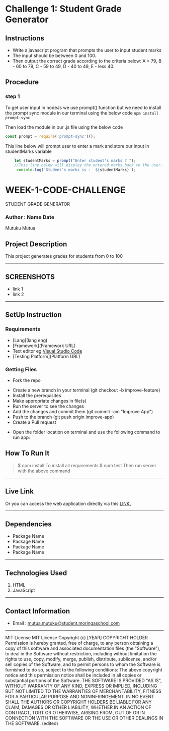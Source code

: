 # Challenge 1: Student Grade Generator

  ## Instructions
   
   * Write a javascript program that prompts the user to input student marks
   * The input should be between 0 and 100.
   * Then output the correct grade according to the criteria below: 
        A > 79, B - 60 to 79, C -  59 to 49, D - 40 to 49, E - less 40.

  ## Procedure

 ### step 1
 To get user input in nodeJs we use prompt() function
 but we need to install the prompt sync module in our terminal using the below code
  `npm install prompt-sync`

  Then load the module in our .js file using the below code

  ```js
  const prompt = require('prompt-sync')();
  ```
This line below will prompt user to enter a mark and store our input in studentMarks variable 
   ```javascript
       let studentMarks = prompt("Enter student's marks ? ");
       //This line below will display the entered marks back to the user.
        console.log(`Student's marks is :  ${studentMarks}`);

   ```

# WEEK-1-CODE-CHALLENGE
STUDENT GRADE GENERATOR
### Author : Name Date
Mutuku Mutua
## Project Description
This project generates grades for students from 0 to 100
******
## SCREENSHOTS
- link 1
- link 2
********
## SetUp Instruction
### Requirements
* [Lang](lang eng)
* [Framework](Framework URL)
* Text editor eg [Visual Studio Code](https://code.visualstudio.com/download)
* [Testing Platform](Platform URL)
### Getting Files
* Fork the repo
- Create a new branch in your terminal (git checkout -b improve-feature)
- Install the prerequisites
- Make appropriate changes in file(s)
- Run the server to see the changes
- Add the changes and commit them (git commit -am "Improve App")
- Push to the branch (git push origin improve-app)
- Create a Pull request
* Open the folder location on terminal and use the following command to run app:
## How To Run It
>  $ npm install 
To install all requirements
> $ npm test
Then run server with the above command
*****
## Live Link
Or you can access the web application directly via this [LINK.](link.com/)
*****
## Dependencies
- Package Name
- Package Name
- Package Name
- Package Name
*****
## Technologies Used
1. HTML
3. JavaScript
*****
## Contact Information
* Email : mutua.mutuku@student.moringaschool.com
*****
MIT License
MIT License
Copyright (c) [YEAR] COPYRIGHT HOLDER
Permission is hereby granted, free of charge, to any person obtaining a copy
of this software and associated documentation files (the "Software"), to deal
in the Software without restriction, including without limitation the rights
to use, copy, modify, merge, publish, distribute, sublicense, and/or sell
copies of the Software, and to permit persons to whom the Software is
furnished to do so, subject to the following conditions:
The above copyright notice and this permission notice shall be included in all
copies or substantial portions of the Software.
THE SOFTWARE IS PROVIDED "AS IS", WITHOUT WARRANTY OF ANY KIND, EXPRESS OR
IMPLIED, INCLUDING BUT NOT LIMITED TO THE WARRANTIES OF MERCHANTABILITY,
FITNESS FOR A PARTICULAR PURPOSE AND NONINFRINGEMENT. IN NO EVENT SHALL THE
AUTHORS OR COPYRIGHT HOLDERS BE LIABLE FOR ANY CLAIM, DAMAGES OR OTHER
LIABILITY, WHETHER IN AN ACTION OF CONTRACT, TORT OR OTHERWISE, ARISING FROM,
OUT OF OR IN CONNECTION WITH THE SOFTWARE OR THE USE OR OTHER DEALINGS IN THE
SOFTWARE. (edited) 
